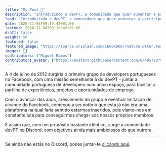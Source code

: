 ```yaml
---
title: "My Post 👋"
description: "Introduzindo o devPT, a comunidade que quer aumentar a participação Open-Source em território nacional com ferramentas de valor acrescentado ao país."
lead: "Introduzindo o devPT, a comunidade que quer aumentar a participação Open-Source em território nacional com ferramentas de valor acrescentado ao país."
date: 2020-11-05T09:19:42+01:00
lastmod: 2020-11-04T09:19:42+01:00
draft: false
weight: 50
featured: false
featured_image: "https://source.unsplash.com/1600x900/?nature,water,tecnology"
images: []
contributors: ["Miguel Ramos"]
contributors_avatar: ["https://avatars.githubusercontent.com/u/495720?v=4"]
---
```


A 4 de julho de 2012 surgiria o primeiro grupo de developers portugueses no Facebook, com uma missão semelhante à do devPT - juntar a comunidade portuguesa de developers num único espaço, para facilitar a partilha de experiências, projetos e oportunidades de emprego.

Com o avançar dos anos, crescimento do grupo e eventual limitação de alcance do Facebook, começou a ser notório que esta já não era uma plataforma na qual faria sentido estarmos inseridos, pois víamo-nos em constante luta para conseguirmos chegar aos nossos próprios membros.

É assim que, com um propósito bastante idêntico, surge a comunidade devPT no Discord, com objetivos ainda mais ambiciosos do que outrora.

---

Se ainda não estás no Discord, podes juntar-te <a href="https://discord.gg/52apEBYQb2" target="_blank">clicando aqui</a>.
